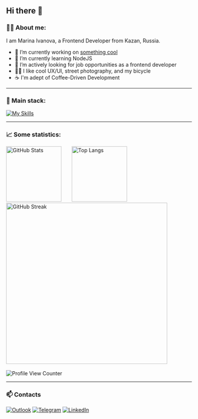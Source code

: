 ## Hi there 👋

### 👩‍💻  About me:

I am Marina Ivanova, a Frontend Developer from Kazan, Russia.

- 🔭 I’m currently working on [something cool](https://github.com/mari1647iv/personal-efficiency-helper)
- 🌱 I’m currently learning NodeJS
- :briefcase: I’m actively looking for job opportunities as a frontend developer
- 🚴‍♀️ I like cool UX/UI, street photography, and my bicycle
- ☕ I'm adept of Coffee-Driven Development

<hr />

### 🔧  Main stack:

[![My Skills](https://skillicons.dev/icons?i=html,css,js,react,redux,ts,nodejs,py,git,vscode,figma)](https://skillicons.dev)


<hr />

### 📈  Some statistics:

[<img src="https://github-readme-stats.vercel.app/api?username=mari1647iv&theme=vision-friendly-dark&hide=stars&count_private=true&show_icons=true"  title="GitHub Stats" alt="GitHub Stats" height="150"/>](https://github.com/anuraghazra/github-readme-stats) &nbsp; &nbsp; &nbsp;
[<img src="https://github-readme-stats.vercel.app/api/top-langs/?username=mari1647iv&exclude_repo=sentiment-analyzer&layout=compact&langs_count=6&theme=vision-friendly-dark"  title="Top Langs" alt="Top Langs" height="150"/>](https://github.com/anuraghazra/github-readme-stats) &nbsp; &nbsp; &nbsp;
[<img src="http://github-readme-streak-stats.herokuapp.com?user=mari1647iv&theme=dark&background=000000" title="GitHub Streak" alt="GitHub Streak" width="437" />](https://git.io/streak-stats) &nbsp; &nbsp; &nbsp; &nbsp;

![Profile View Counter](https://komarev.com/ghpvc/?username=mari1647iv)

<hr />

### 📫 Contacts

[![Outlook](https://img.shields.io/badge/Microsoft_Outlook-0078D4?style=for-the-badge&logo=microsoft-outlook&logoColor=white)](mailto:ima1647@outlook.com)
[![Telegram](https://img.shields.io/badge/Telegram-2CA5E0?style=for-the-badge&logo=telegram&logoColor=white)](https://t.me/mari1647iv)
[![LinkedIn](https://img.shields.io/badge/linkedin-%230077B5.svg?style=for-the-badge&logo=linkedin&logoColor=white)](https://www.linkedin.com/in/mari1647iv/)
